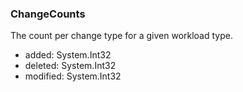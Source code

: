 ### ChangeCounts
The count per change type for a given workload type.

- added: System.Int32
- deleted: System.Int32
- modified: System.Int32
